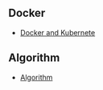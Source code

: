 ## Docker

- [Docker and Kubernete](https://github.com/LearnToRunFast/CS_Notes/tree/master/Docker)

## Algorithm
- [Algorithm](https://github.com/LearnToRunFast/CS_Notes/tree/master/Data%20Structures%20and%20Algorithms)
